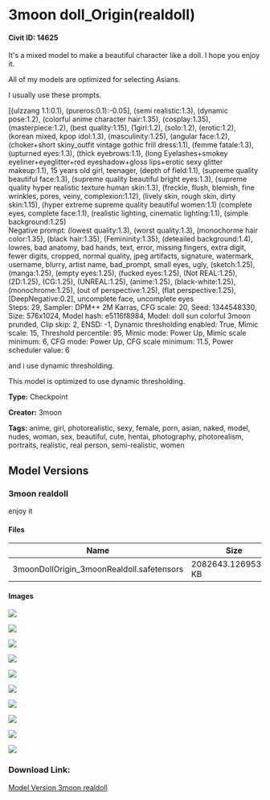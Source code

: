 # 3moon doll_Origin(realdoll)

#### Civit ID: 14625

<p>It's a mixed model to make a beautiful character like a doll. I hope you enjoy it.</p><p></p><p>All of my models are optimized for selecting Asians.</p><p></p><p>I usually use these prompts.</p><p></p><p>[(ulzzang 1.1:0.1), (pureros:0.1):-0.05], (semi realistic:1.3), (dynamic pose:1.2), (colorful anime character hair:1.35), (cosplay:1.35), (masterpiece:1.2), (best quality:1.15), (1girl:1.2), (solo:1.2), (erotic:1.2), (korean mixed, kpop idol:1.3), (masculinity:1.25), (angular face:1.2), (choker+short skiny_outfit vintage gothic frill dress:1.1), (femme fatale:1.3), (upturned eyes:1.3), (thick eyebrows:1.1), (long Eyelashes+smokey eyeliner+eyeglitter+red eyeshadow+gloss lips+erotic sexy glitter makeup:1.1), 15 years old girl, teenager, (depth of field:1.1), (supreme quality beautiful face:1.3), (supreme quality beautiful bright eyes:1.3), (supreme quality hyper realistic texture human skin:1.3), (freckle, flush, blemish, fine wrinkles, pores, veiny, complexion:1.12), (lively skin, rough skin, dirty skin:1.15), (hyper extreme supreme quality beautiful women:1.1) (complete eyes, complete face:1.1), (realistic lighting, cinematic lighting:1.1), (simple background:1.25)<br />Negative prompt: (lowest quality:1.3), (worst quality:1.3), (monochorme hair color:1.35), (black hair:1.35), (Femininity:1.35), (deteailed background:1.4), lowres, bad anatomy, bad hands, text, error, missing fingers, extra digit, fewer digits, cropped, normal quality, jpeg artifacts, signature, watermark, username, blurry, artist name, bad_prompt, small eyes, ugly, (sketch:1.25), (manga:1.25), (empty eyes:1.25), (fucked eyes:1.25), (Not REAL:1.25), (2D:1.25), (CG:1.25), (UNREAL:1.25), (anime:1.25), (black-white:1.25), (monochrome:1.25), (out of perspective:1.25), (flat perspective:1.25), [DeepNegative:0.2], uncomplete face, uncomplete eyes<br />Steps: 29, Sampler: DPM++ 2M Karras, CFG scale: 20, Seed: 1344548330, Size: 576x1024, Model hash: e5116f8984, Model: doll sun colorful 3moon prunded, Clip skip: 2, ENSD: -1, Dynamic thresholding enabled: True, Mimic scale: 15, Threshold percentile: 95, Mimic mode: Power Up, Mimic scale minimum: 6, CFG mode: Power Up, CFG scale minimum: 11.5, Power scheduler value: 6</p><p></p><p>and i use dynamic thresholding.</p><p>This model is optimized to use dynamic thresholding.</p>

**Type:** Checkpoint

**Creator:** 3moon

**Tags:** anime, girl, photorealistic, sexy, female, porn, asian, naked, model, nudes, woman, sex, beautiful, cute, hentai, photography, photorealism, portraits, realistic, real person, semi-realistic, women

## Model Versions

### 3moon realdoll

<p>enjoy it</p>

#### Files

| Name | Size | Type | Format | Download Url | AutoV1 | AutoV2 | SHA256 | CRC32 | BLAKE3 |
| --- | --- | --- | --- | --- | --- | --- | --- | --- | --- |
| 3moonDollOrigin_3moonRealdoll.safetensors | 2082643.126953125 KB | Model | SafeTensor | https://civitai.com/api/download/models/17225 | 742CE6E1 | 362ADB1351 | 362ADB1351DCB2D19FB568D2AE5FEE1EF220B416C6826A363D039D723D056015 | 1D029503 | C033DDCB61EE91C17348DD8C5DE9484623F752A0FC429392228342B9E93474B3 |

#### Images

<p><img src="https://image.civitai.com/xG1nkqKTMzGDvpLrqFT7WA/bb1cf677-1d85-4ad1-f9b6-d1dcbe5cce00/width=450/174946.jpeg" /></p>

<p><img src="https://image.civitai.com/xG1nkqKTMzGDvpLrqFT7WA/8c6ea8ea-697f-4ec6-be53-7d09d76ef700/width=450/174956.jpeg" /></p>

<p><img src="https://image.civitai.com/xG1nkqKTMzGDvpLrqFT7WA/92b70073-3f65-436e-625d-e6b2084edb00/width=450/174955.jpeg" /></p>

<p><img src="https://image.civitai.com/xG1nkqKTMzGDvpLrqFT7WA/95b9efd7-6875-49c5-f9cf-22277725d000/width=450/174954.jpeg" /></p>

<p><img src="https://image.civitai.com/xG1nkqKTMzGDvpLrqFT7WA/ee92d153-a4f6-49bf-6386-a5e6737e4f00/width=450/174953.jpeg" /></p>

<p><img src="https://image.civitai.com/xG1nkqKTMzGDvpLrqFT7WA/607e666c-c93b-4209-fe29-d86c635eb200/width=450/174952.jpeg" /></p>

<p><img src="https://image.civitai.com/xG1nkqKTMzGDvpLrqFT7WA/6c0ac8f8-0636-4693-721d-eac7b61e1e00/width=450/174951.jpeg" /></p>

<p><img src="https://image.civitai.com/xG1nkqKTMzGDvpLrqFT7WA/89400fd2-ab38-4e6d-806a-413172c57600/width=450/174950.jpeg" /></p>

<p><img src="https://image.civitai.com/xG1nkqKTMzGDvpLrqFT7WA/d0f48ae1-eda4-4aa3-9622-d7443eb74100/width=450/174949.jpeg" /></p>

<p><img src="https://image.civitai.com/xG1nkqKTMzGDvpLrqFT7WA/8ca94d05-98a5-49e4-c844-a1c57b502a00/width=450/174948.jpeg" /></p>

### Download Link:

[Model Version 3moon realdoll](https://civitai.com/api/download/models/17225)

